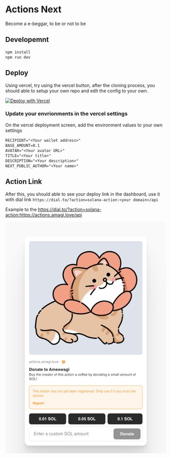 # Actions Next

Become a e-beggar, to be or not to be

## Developemnt

```
npm install
npm run dev
```

## Deploy

Using vercel, try using the vercel button, after the cloning process, you should able to setup your own repo and edit the config to your own.

[![Deploy with Vercel](https://vercel.com/button)](https://vercel.com/new/clone?repository-url=https%3A%2F%2Fgithub.com%2FAmagiDDmxh%2Factions-next&env=RECIPIENT,BASE_AMOUNT,AVATAR,TITLE,DESCRIPTION,NEXT_PUBLIC_AUTHOR&envDescription=Variables%20to%20setup%20your%20own%20information&envLink=https%3A%2F%2Fgithub.com%2FAmagiDDmxh%2Factions-next&project-name=my-blink-donate-action-next&repository-name=my-blink-donate-action-next&demo-title=Solana%20blink%20action&demo-description=A%20solana%20blink%20action%20example%20using%20Next.js&demo-url=https%3A%2F%2Factions.amagi.love%2F&demo-image=https%3A%2F%2Fucarecdn.com%2F078daf34-3a0a-465b-bda8-8b6715ba86bb%2F-%2Fpreview%2F557x851%2F)

### Update your envrionments in the vercel settings

On the vercel deployment screen, add the environment values to your own settings

```shell
RECIPIENT="<Your wallet address>"
BASE_AMOUNT=0.1
AVATAR="<Your avatar URL>"
TITLE="<Your title>"
DESCRIPTION="<Your description>"
NEXT_PUBLIC_AUTHOR="<Your name>"
```

## Action Link

After this, you should able to see your deploy link in the dashboard, use it with dial link `https://dial.to/?action=solana-action:<your domain>/api`

Example to the https://dial.to/?action=solana-action:https://actions.amagi.love/api

![Dialect Action Card Preview](./action-card-preview.png)
